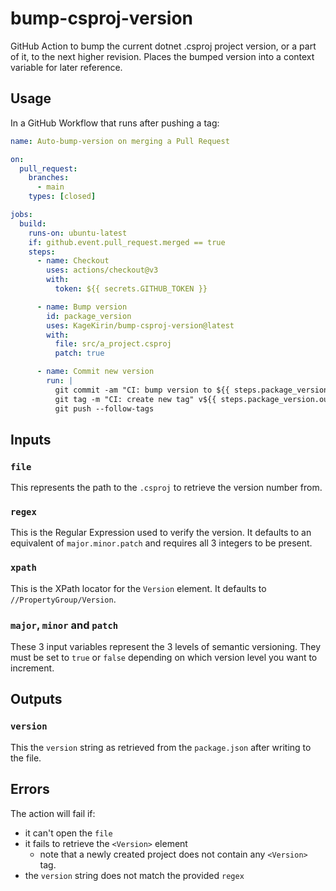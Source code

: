 # bump-csproj-version

GitHub Action to bump the current dotnet .csproj project version, or a part of it, to the next higher revision.
Places the bumped version into a context variable for later reference.

## Usage

In a GitHub Workflow that runs after pushing a tag:

```yaml
name: Auto-bump-version on merging a Pull Request

on:
  pull_request:
    branches:
      - main
    types: [closed]

jobs:
  build:
    runs-on: ubuntu-latest
    if: github.event.pull_request.merged == true
    steps:
      - name: Checkout
        uses: actions/checkout@v3
        with:
          token: ${{ secrets.GITHUB_TOKEN }}

      - name: Bump version
        id: package_version
        uses: KageKirin/bump-csproj-version@latest
        with:
          file: src/a_project.csproj
          patch: true

      - name: Commit new version
        run: |
          git commit -am "CI: bump version to ${{ steps.package_version.outputs.version }}"
          git tag -m "CI: create new tag" v${{ steps.package_version.outputs.version }}
          git push --follow-tags
```

## Inputs

### `file`

This represents the path to the `.csproj` to retrieve the version number from.

### `regex`

This is the Regular Expression used to verify the version.
It defaults to an equivalent of `major.minor.patch` and requires all 3 integers to be present.

### `xpath`

This is the XPath locator for the `Version` element.
It defaults to `//PropertyGroup/Version`.

### `major`, `minor` and `patch`

These 3 input variables represent the 3 levels of semantic versioning.
They must be set to `true` or `false` depending on which version level you want to increment.

## Outputs

### `version`

This the `version` string as retrieved from the `package.json` after writing to the file.

## Errors

The action will fail if:

* it can't open the `file`
* it fails to retrieve the `<Version>` element
  * note that a newly created project does not contain any `<Version>` tag.
* the `version` string does not match the provided `regex`
